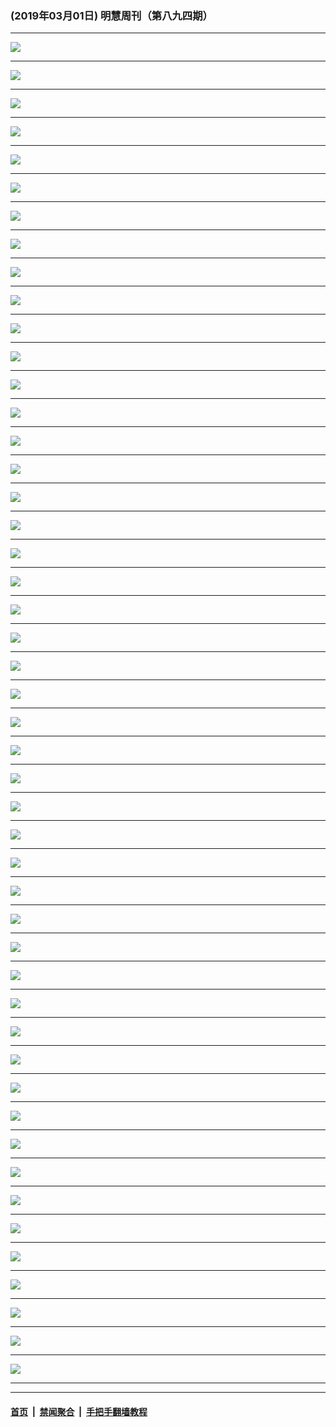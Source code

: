### (2019年03月01日) 明慧周刊（第八九四期） 

---

<img src="http://qikan.minghui.org/mhqkpage/qikanimage/2019/03/01/mhweekly894_read-online1.png"/><hr/>
<img src="http://qikan.minghui.org/mhqkpage/qikanimage/2019/03/01/mhweekly894_read-online2.png"/><hr/>
<img src="http://qikan.minghui.org/mhqkpage/qikanimage/2019/03/01/mhweekly894_read-online3.png"/><hr/>
<img src="http://qikan.minghui.org/mhqkpage/qikanimage/2019/03/01/mhweekly894_read-online4.png"/><hr/>
<img src="http://qikan.minghui.org/mhqkpage/qikanimage/2019/03/01/mhweekly894_read-online5.png"/><hr/>
<img src="http://qikan.minghui.org/mhqkpage/qikanimage/2019/03/01/mhweekly894_read-online6.png"/><hr/>
<img src="http://qikan.minghui.org/mhqkpage/qikanimage/2019/03/01/mhweekly894_read-online7.png"/><hr/>
<img src="http://qikan.minghui.org/mhqkpage/qikanimage/2019/03/01/mhweekly894_read-online8.png"/><hr/>
<img src="http://qikan.minghui.org/mhqkpage/qikanimage/2019/03/01/mhweekly894_read-online9.png"/><hr/>
<img src="http://qikan.minghui.org/mhqkpage/qikanimage/2019/03/01/mhweekly894_read-online10.png"/><hr/>
<img src="http://qikan.minghui.org/mhqkpage/qikanimage/2019/03/01/mhweekly894_read-online11.png"/><hr/>
<img src="http://qikan.minghui.org/mhqkpage/qikanimage/2019/03/01/mhweekly894_read-online12.png"/><hr/>
<img src="http://qikan.minghui.org/mhqkpage/qikanimage/2019/03/01/mhweekly894_read-online13.png"/><hr/>
<img src="http://qikan.minghui.org/mhqkpage/qikanimage/2019/03/01/mhweekly894_read-online14.png"/><hr/>
<img src="http://qikan.minghui.org/mhqkpage/qikanimage/2019/03/01/mhweekly894_read-online15.png"/><hr/>
<img src="http://qikan.minghui.org/mhqkpage/qikanimage/2019/03/01/mhweekly894_read-online16.png"/><hr/>
<img src="http://qikan.minghui.org/mhqkpage/qikanimage/2019/03/01/mhweekly894_read-online17.png"/><hr/>
<img src="http://qikan.minghui.org/mhqkpage/qikanimage/2019/03/01/mhweekly894_read-online18.png"/><hr/>
<img src="http://qikan.minghui.org/mhqkpage/qikanimage/2019/03/01/mhweekly894_read-online19.png"/><hr/>
<img src="http://qikan.minghui.org/mhqkpage/qikanimage/2019/03/01/mhweekly894_read-online20.png"/><hr/>
<img src="http://qikan.minghui.org/mhqkpage/qikanimage/2019/03/01/mhweekly894_read-online21.png"/><hr/>
<img src="http://qikan.minghui.org/mhqkpage/qikanimage/2019/03/01/mhweekly894_read-online22.png"/><hr/>
<img src="http://qikan.minghui.org/mhqkpage/qikanimage/2019/03/01/mhweekly894_read-online23.png"/><hr/>
<img src="http://qikan.minghui.org/mhqkpage/qikanimage/2019/03/01/mhweekly894_read-online24.png"/><hr/>
<img src="http://qikan.minghui.org/mhqkpage/qikanimage/2019/03/01/mhweekly894_read-online25.png"/><hr/>
<img src="http://qikan.minghui.org/mhqkpage/qikanimage/2019/03/01/mhweekly894_read-online26.png"/><hr/>
<img src="http://qikan.minghui.org/mhqkpage/qikanimage/2019/03/01/mhweekly894_read-online27.png"/><hr/>
<img src="http://qikan.minghui.org/mhqkpage/qikanimage/2019/03/01/mhweekly894_read-online28.png"/><hr/>
<img src="http://qikan.minghui.org/mhqkpage/qikanimage/2019/03/01/mhweekly894_read-online29.png"/><hr/>
<img src="http://qikan.minghui.org/mhqkpage/qikanimage/2019/03/01/mhweekly894_read-online30.png"/><hr/>
<img src="http://qikan.minghui.org/mhqkpage/qikanimage/2019/03/01/mhweekly894_read-online31.png"/><hr/>
<img src="http://qikan.minghui.org/mhqkpage/qikanimage/2019/03/01/mhweekly894_read-online32.png"/><hr/>
<img src="http://qikan.minghui.org/mhqkpage/qikanimage/2019/03/01/mhweekly894_read-online33.png"/><hr/>
<img src="http://qikan.minghui.org/mhqkpage/qikanimage/2019/03/01/mhweekly894_read-online34.png"/><hr/>
<img src="http://qikan.minghui.org/mhqkpage/qikanimage/2019/03/01/mhweekly894_read-online35.png"/><hr/>
<img src="http://qikan.minghui.org/mhqkpage/qikanimage/2019/03/01/mhweekly894_read-online36.png"/><hr/>
<img src="http://qikan.minghui.org/mhqkpage/qikanimage/2019/03/01/mhweekly894_read-online37.png"/><hr/>
<img src="http://qikan.minghui.org/mhqkpage/qikanimage/2019/03/01/mhweekly894_read-online38.png"/><hr/>
<img src="http://qikan.minghui.org/mhqkpage/qikanimage/2019/03/01/mhweekly894_read-online39.png"/><hr/>
<img src="http://qikan.minghui.org/mhqkpage/qikanimage/2019/03/01/mhweekly894_read-online40.png"/><hr/>
<img src="http://qikan.minghui.org/mhqkpage/qikanimage/2019/03/01/mhweekly894_read-online41.png"/><hr/>
<img src="http://qikan.minghui.org/mhqkpage/qikanimage/2019/03/01/mhweekly894_read-online42.png"/><hr/>
<img src="http://qikan.minghui.org/mhqkpage/qikanimage/2019/03/01/mhweekly894_read-online43.png"/><hr/>
<img src="http://qikan.minghui.org/mhqkpage/qikanimage/2019/03/01/mhweekly894_read-online44.png"/><hr/>
<img src="http://qikan.minghui.org/mhqkpage/qikanimage/2019/03/01/mhweekly894_read-online45.png"/><hr/>
<img src="http://qikan.minghui.org/mhqkpage/qikanimage/2019/03/01/mhweekly894_read-online46.png"/><hr/>
<img src="http://qikan.minghui.org/mhqkpage/qikanimage/2019/03/01/mhweekly894_read-online47.png"/><hr/>
<img src="http://qikan.minghui.org/mhqkpage/qikanimage/2019/03/01/mhweekly894_read-online48.png"/><hr/>


---

#### [首页](../../../..) &nbsp;|&nbsp; [禁闻聚合](https://github.com/gfw-breaker/banned-news) &nbsp;|&nbsp; [手把手翻墙教程](https://github.com/gfw-breaker/guides) 
